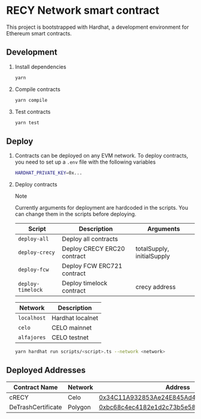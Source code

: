 # RECY Network smart contract

This project is bootstrapped with Hardhat, a development environment for Ethereum smart contracts.

## Development

1. Install dependencies

   ```bash
   yarn
   ```

2. Compile contracts

   ```bash
   yarn compile
   ```

3. Test contracts

   ```bash
   yarn test
   ```

## Deploy

1. Contracts can be deployed on any EVM network. To deploy contracts, you need to set up a `.env` file with the following variables

   ```bash
   HARDHAT_PRIVATE_KEY=0x...
   ```

2. Deploy contracts

   > [!NOTE]
   > Currently arguments for deployment are hardcoded in the scripts. You can change them in the scripts before deploying.

   | Script            | Description                 | Arguments                  |
   | ----------------- | --------------------------- | -------------------------- |
   | `deploy-all`      | Deploy all contracts        |                            |
   | `deploy-crecy`    | Deploy CRECY ERC20 contract | totalSupply, initialSupply |
   | `deploy-fcw`      | Deploy FCW ERC721 contract  |                            |
   | `deploy-timelock` | Deploy timelock contract    | crecy address              |

   | Network     | Description      |
   | ----------- | ---------------- |
   | `localhost` | Hardhat localnet |
   | `celo`      | CELO mainnet     |
   | `alfajores` | CELO testnet     |

   ```bash
   yarn hardhat run scripts/<script>.ts --network <network>
   ```

## Deployed Addresses

| Contract Name      | Network | Address                                                                                                                          |
| ------------------ | ------- | -------------------------------------------------------------------------------------------------------------------------------- |
| cRECY              | Celo    | [0x34C11A932853Ae24E845Ad4B633E3cEf91afE583](https://explorer.celo.org/mainnet/token/0x34C11A932853Ae24E845Ad4B633E3cEf91afE583) |
| DeTrashCertificate | Polygon | [0xbc68c4ec4182e1d2c73b5e58bd92be9871db2230](https://polygonscan.com/token/0xbc68c4ec4182e1d2c73b5e58bd92be9871db2230)           |
